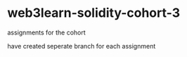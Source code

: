 # web3learn-solidity-cohort-3
assignments for the cohort

have created seperate branch for each assignment
